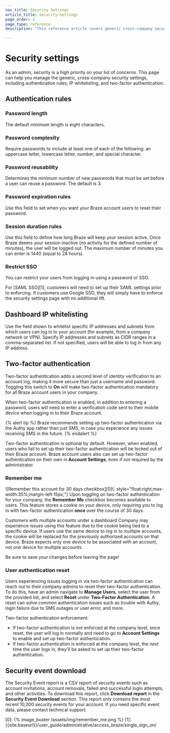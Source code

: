 ```yaml
---
nav_title: Security Settings
article_title: Security Settings
page_order: 2
page_type: reference
description: "This reference article covers generic cross-company security settings, including authentication rules, IP whitelisting, and two-factor authentication (2FA)."

---
```


# Security settings

As an admin, security is a high priority on your list of concerns. This page can help you manage the generic, cross-company security settings, including authentication rules, IP whitelisting, and two-factor authentication.

## Authentication rules

### Password length

The default minimum length is eight characters.

### Password complexity

Require passwords to include at least one of each of the following: an uppercase letter, lowercase letter, number, and special character.

### Password reusability

Determines the minimum number of new passwords that must be set before a user can reuse a password. The default is 3.

### Password expiration rules

Use this field to set when you want your Braze account users to reset their password.

### Session duration rules

Use this field to define how long Braze will keep your session active. Once Braze deems your session inactive (no activity for the defined number of minutes), the user will be logged out. The maximum number of minutes you can enter is 1440 (equal to 24 hours).

### Restrict SSO

You can restrict your users from logging in using a password or SSO.

For [SAML SSO][1], customers will need to set up their SAML settings prior to enforcing. If customers use Google SSO, they will simply have to enforce the security settings page with no additional lift.

## Dashboard IP whitelisting

Use the field shown to whitelist specific IP addresses and subnets from which users can log in to your account (for example, from a company network or VPN). Specify IP addresses and subnets as CIDR ranges in a comma-separated list. If not specified, users will be able to log in from any IP address.

## Two-factor authentication

Two-factor authentication adds a second level of identity verification to an account log, making it more secure than just a username and password. Toggling this switch to __On__ will make two-factor authentication mandatory for all Braze account users in your company.

When two-factor authentication is enabled, in addition to entering a password, users will need to enter a verification code sent to their mobile device when logging in to their Braze account.

{% alert tip %} Braze recommends setting up two-factor authentication via the Authy app rather than just SMS, in case you experience any issues receiving SMS in the future. {% endalert %}

Two-factor authentication is optional by default. However, when enabled, users who fail to set up their two-factor authentication will be locked out of their Braze account. Braze account users also can set up two-factor authentication on their own in __Account Settings__, even if not required by the administrator.

### Remember me

![Remember this account for 30 days checkbox][0]{: style="float:right;max-width:35%;margin-left:15px;"}
Upon toggling on two-factor authentication for your company, the __Remember Me__ checkbox becomes available to users. This feature stores a cookie on your device, only requiring you to log in with two-factor authentication __once__ over the course of 30 days.

Customers with multiple accounts under a dashboard Company may experience issues using this feature due to the cookie being tied to a specific device. If users use the same device to log in to multiple accounts, the cookie will be replaced for the previously authorized accounts on that device. Braze expects only one device to be associated with an account, not one device for multiple accounts.

Be sure to save your changes before leaving the page!

### User authentication reset

Users experiencing issues logging in via two-factor authentication can reach out to their company admins to reset their two-factor authentication. To do this, have an admin navigate to __Manage Users__, select the user from the provided list, and select __Reset__ under __Two-Factor Authentication__. A reset can solve common authentication issues such as trouble with Authy, login failure due to SMS outages or user error, and more.

Two-factor authentication enforcement:

- If two-factor authentication is not enforced at the company level, once reset, the user will log in normally and need to go to __Account Settings__ to enable and set up two-factor authentication.
- If two-factor authentication is enforced at the company level, the next time the user logs in, they'll be asked to set up their two-factor authentication.

## Security event download

The Security Event report is a CSV report of security events such as account invitations, account removals, failed and successful login attempts, and other activities. To download this report, click **Download report** in the **Security Event Download** section. This report only contains the most recent 10,000 security events for your account. If you need specific event data, please contact technical support.

[0]: {% image_buster /assets/img/remember_me.png %}
[1]: {{site.baseurl}}/user_guide/administrative/access_braze/single_sign_on/
